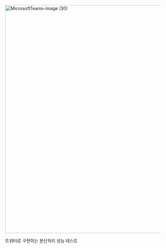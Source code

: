 <img width="737" alt="MicrosoftTeams-image (30)" src="https://user-images.githubusercontent.com/81157873/233851184-b86318cf-011c-4f63-bd8e-a10e07305356.png">

트위터로 구현하는 분산처리 성능 테스트
